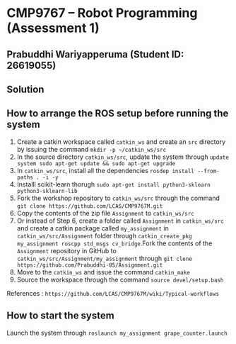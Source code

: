 # CMP9767 – Robot Programming (Assessment 1)
## Prabuddhi Wariyapperuma (Student ID: 26619055)

## Solution

## How to arrange the ROS setup before running the system
1. Create a catkin workspace called `catkin_ws` and create an `src` directory by issuing the command `mkdir -p ~/catkin_ws/src`
2. In the source directory `catkin_ws/src`, update the system through `update system sudo apt-get update && sudo apt-get upgrade`
3. In `catkin_ws/src`, install all the dependencies `rosdep install --from-paths . -i -y`
4. Installl scikit-learn thorugh `sudo apt-get install python3-sklearn python3-sklearn-lib`
5. Fork the workshop repository to `catkin_ws/src` through the command `git clone https://github.com/LCAS/CMP9767M.git`
6. Copy the contents of the zip file `Assignment` to `catkin_ws/src`
7. Or instead of Step 6, create a folder called `Assignment` in `catkin_ws/src` and create a catkin package called `my_assignment` in `catkin_ws/src/Assignment` folder through `catkin_create_pkg my_assignment roscpp std_msgs cv_bridge`.Fork the contents of the `Assignment` repository in GitHub to `catkin_ws/src/Assignment/my_assignment` through `git clone https://github.com/Prabuddhi-05/Assignment.git`
9. Move to the `catkin_ws` and issue the command `catkin_make` 
10. Source the workspace through the command `source devel/setup.bash`

References : `https://github.com/LCAS/CMP9767M/wiki/Typical-workflows`

## How to start the system
Launch the system through `roslaunch my_assignment grape_counter.launch`
